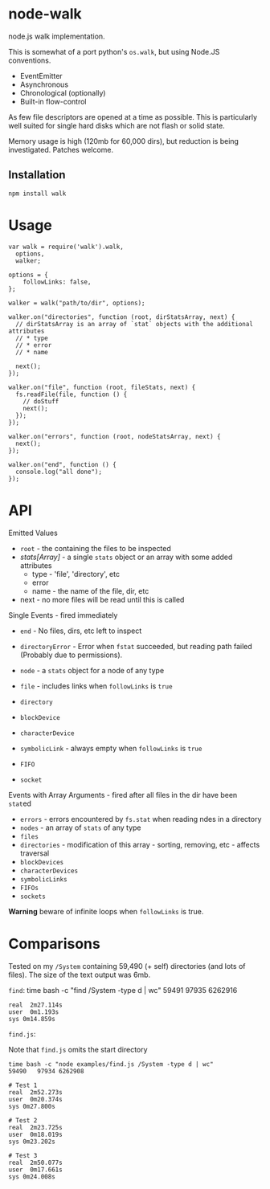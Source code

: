 node-walk
====

node.js walk implementation.

This is somewhat of a port python's `os.walk`, but using Node.JS conventions.

  * EventEmitter
  * Asynchronous
  * Chronological (optionally)
  * Built-in flow-control

As few file descriptors are opened at a time as possible.
This is particularly well suited for single hard disks which are not flash or solid state.

Memory usage is high (120mb for 60,000 dirs), but reduction is being investigated.
Patches welcome.

Installation
----

    npm install walk

Usage
====

    var walk = require('walk').walk,
      options,
      walker;

    options = {
        followLinks: false,
    };

    walker = walk("path/to/dir", options);

    walker.on("directories", function (root, dirStatsArray, next) {
      // dirStatsArray is an array of `stat` objects with the additional attributes
      // * type
      // * error
      // * name
      
      next();
    });

    walker.on("file", function (root, fileStats, next) {
      fs.readFile(file, function () {
        // doStuff
        next();
      });
    });

    walker.on("errors", function (root, nodeStatsArray, next) {
      next();
    });

    walker.on("end", function () {
      console.log("all done");
    });

API
====

Emitted Values

  * `root` - the containing the files to be inspected
  * *stats[Array]* - a single `stats` object or an array with some added attributes
    * type - 'file', 'directory', etc
    * error
    * name - the name of the file, dir, etc 
  * next - no more files will be read until this is called

Single Events - fired immediately

  * `end` - No files, dirs, etc left to inspect

  * `directoryError` - Error when `fstat` succeeded, but reading path failed (Probably due to permissions).
  * `node` - a `stats` object for a node of any type
  * `file` - includes links when `followLinks` is `true`
  * `directory`
  * `blockDevice`
  * `characterDevice`
  * `symbolicLink` - always empty when `followLinks` is `true`
  * `FIFO`
  * `socket`

Events with Array Arguments - fired after all files in the dir have been `stat`ed

  * `errors` - errors encountered by `fs.stat` when reading ndes in a directory
  * `nodes` - an array of `stats` of any type
  * `files`
  * `directories` - modification of this array - sorting, removing, etc - affects traversal
  * `blockDevices`
  * `characterDevices`
  * `symbolicLinks`
  * `FIFOs`
  * `sockets`

**Warning** beware of infinite loops when `followLinks` is true.

Comparisons
====

Tested on my `/System` containing 59,490 (+ self) directories (and lots of files).
The size of the text output was 6mb.

`find`:
    time bash -c "find /System -type d | wc"
    59491   97935 6262916

    real  2m27.114s
    user  0m1.193s
    sys 0m14.859s

`find.js`:

Note that `find.js` omits the start directory

    time bash -c "node examples/find.js /System -type d | wc"
    59490   97934 6262908
   
    # Test 1 
    real  2m52.273s
    user  0m20.374s
    sys 0m27.800s
    
    # Test 2
    real  2m23.725s
    user  0m18.019s
    sys 0m23.202s

    # Test 3
    real  2m50.077s
    user  0m17.661s
    sys 0m24.008s

